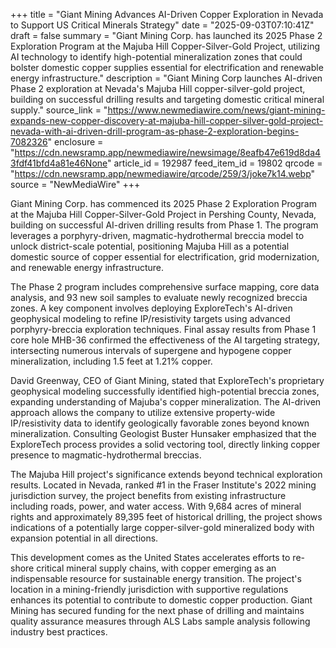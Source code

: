 +++
title = "Giant Mining Advances AI-Driven Copper Exploration in Nevada to Support US Critical Minerals Strategy"
date = "2025-09-03T07:10:41Z"
draft = false
summary = "Giant Mining Corp. has launched its 2025 Phase 2 Exploration Program at the Majuba Hill Copper-Silver-Gold Project, utilizing AI technology to identify high-potential mineralization zones that could bolster domestic copper supplies essential for electrification and renewable energy infrastructure."
description = "Giant Mining Corp launches AI-driven Phase 2 exploration at Nevada's Majuba Hill copper-silver-gold project, building on successful drilling results and targeting domestic critical mineral supply."
source_link = "https://www.newmediawire.com/news/giant-mining-expands-new-copper-discovery-at-majuba-hill-copper-silver-gold-project-nevada-with-ai-driven-drill-program-as-phase-2-exploration-begins-7082326"
enclosure = "https://cdn.newsramp.app/newmediawire/newsimage/8eafb47e619d8da43fdf41bfd4a81e46None"
article_id = 192987
feed_item_id = 19802
qrcode = "https://cdn.newsramp.app/newmediawire/qrcode/259/3/joke7k14.webp"
source = "NewMediaWire"
+++

<p>Giant Mining Corp. has commenced its 2025 Phase 2 Exploration Program at the Majuba Hill Copper-Silver-Gold Project in Pershing County, Nevada, building on successful AI-driven drilling results from Phase 1. The program leverages a porphyry-driven, magmatic-hydrothermal breccia model to unlock district-scale potential, positioning Majuba Hill as a potential domestic source of copper essential for electrification, grid modernization, and renewable energy infrastructure.</p><p>The Phase 2 program includes comprehensive surface mapping, core data analysis, and 93 new soil samples to evaluate newly recognized breccia zones. A key component involves deploying ExploreTech's AI-driven geophysical modeling to refine IP/resistivity targets using advanced porphyry-breccia exploration techniques. Final assay results from Phase 1 core hole MHB-36 confirmed the effectiveness of the AI targeting strategy, intersecting numerous intervals of supergene and hypogene copper mineralization, including 1.5 feet at 1.21% copper.</p><p>David Greenway, CEO of Giant Mining, stated that ExploreTech's proprietary geophysical modeling successfully identified high-potential breccia zones, expanding understanding of Majuba's copper mineralization. The AI-driven approach allows the company to utilize extensive property-wide IP/resistivity data to identify geologically favorable zones beyond known mineralization. Consulting Geologist Buster Hunsaker emphasized that the ExploreTech process provides a solid vectoring tool, directly linking copper presence to magmatic-hydrothermal breccias.</p><p>The Majuba Hill project's significance extends beyond technical exploration results. Located in Nevada, ranked #1 in the Fraser Institute's 2022 mining jurisdiction survey, the project benefits from existing infrastructure including roads, power, and water access. With 9,684 acres of mineral rights and approximately 89,395 feet of historical drilling, the project shows indications of a potentially large copper-silver-gold mineralized body with expansion potential in all directions.</p><p>This development comes as the United States accelerates efforts to re-shore critical mineral supply chains, with copper emerging as an indispensable resource for sustainable energy transition. The project's location in a mining-friendly jurisdiction with supportive regulations enhances its potential to contribute to domestic copper production. Giant Mining has secured funding for the next phase of drilling and maintains quality assurance measures through ALS Labs sample analysis following industry best practices.</p>
